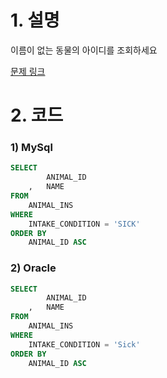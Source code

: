 # 1. 설명
이름이 없는 동물의 아이디를 조회하세요

[문제 링크](https://programmers.co.kr/learn/courses/30/lessons/59036)


# 2. 코드
### 1) MySql
```sql
SELECT 
        ANIMAL_ID
    ,   NAME
FROM 
    ANIMAL_INS
WHERE 
    INTAKE_CONDITION = 'SICK'
ORDER BY 
    ANIMAL_ID ASC
```

### 2) Oracle
```sql
SELECT 
        ANIMAL_ID
    ,   NAME
FROM 
    ANIMAL_INS
WHERE 
    INTAKE_CONDITION = 'Sick'
ORDER BY 
    ANIMAL_ID ASC
```